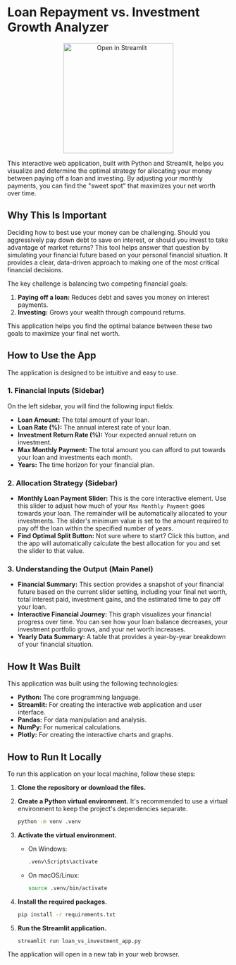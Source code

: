 # Loan Repayment vs. Investment Growth Analyzer

<p align="center">
  <a href="https://loan-investment-analyzer.streamlit.app/">
    <img alt="Open in Streamlit" src="https://static.streamlit.io/badges/streamlit_badge_black_white.svg" width="250">
  </a>
</p>

This interactive web application, built with Python and Streamlit, helps you visualize and determine the optimal strategy for allocating your money between paying off a loan and investing. By adjusting your monthly payments, you can find the "sweet spot" that maximizes your net worth over time.

## Why This Is Important

Deciding how to best use your money can be challenging. Should you aggressively pay down debt to save on interest, or should you invest to take advantage of market returns? This tool helps answer that question by simulating your financial future based on your personal financial situation. It provides a clear, data-driven approach to making one of the most critical financial decisions.

The key challenge is balancing two competing financial goals:
1.  **Paying off a loan:** Reduces debt and saves you money on interest payments.
2.  **Investing:** Grows your wealth through compound returns.

This application helps you find the optimal balance between these two goals to maximize your final net worth.

## How to Use the App

The application is designed to be intuitive and easy to use.

### 1. Financial Inputs (Sidebar)
On the left sidebar, you will find the following input fields:
*   **Loan Amount:** The total amount of your loan.
*   **Loan Rate (%):** The annual interest rate of your loan.
*   **Investment Return Rate (%):** Your expected annual return on investment.
*   **Max Monthly Payment:** The total amount you can afford to put towards your loan and investments each month.
*   **Years:** The time horizon for your financial plan.

### 2. Allocation Strategy (Sidebar)
*   **Monthly Loan Payment Slider:** This is the core interactive element. Use this slider to adjust how much of your `Max Monthly Payment` goes towards your loan. The remainder will be automatically allocated to your investments. The slider's minimum value is set to the amount required to pay off the loan within the specified number of years.
*   **Find Optimal Split Button:** Not sure where to start? Click this button, and the app will automatically calculate the best allocation for you and set the slider to that value.

### 3. Understanding the Output (Main Panel)
*   **Financial Summary:** This section provides a snapshot of your financial future based on the current slider setting, including your final net worth, total interest paid, investment gains, and the estimated time to pay off your loan.
*   **Interactive Financial Journey:** This graph visualizes your financial progress over time. You can see how your loan balance decreases, your investment portfolio grows, and your net worth increases.
*   **Yearly Data Summary:** A table that provides a year-by-year breakdown of your financial situation.

## How It Was Built

This application was built using the following technologies:
*   **Python:** The core programming language.
*   **Streamlit:** For creating the interactive web application and user interface.
*   **Pandas:** For data manipulation and analysis.
*   **NumPy:** For numerical calculations.
*   **Plotly:** For creating the interactive charts and graphs.

## How to Run It Locally

To run this application on your local machine, follow these steps:

1.  **Clone the repository or download the files.**

2.  **Create a Python virtual environment.** It's recommended to use a virtual environment to keep the project's dependencies separate.
    ```bash
    python -m venv .venv
    ```

3.  **Activate the virtual environment.**
    *   On Windows:
        ```bash
        .venv\Scripts\activate
        ```
    *   On macOS/Linux:
        ```bash
        source .venv/bin/activate
        ```

4.  **Install the required packages.**
    ```bash
    pip install -r requirements.txt
    ```

5.  **Run the Streamlit application.**
    ```bash
    streamlit run loan_vs_investment_app.py
    ```

The application will open in a new tab in your web browser.
